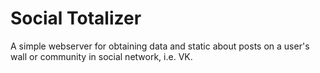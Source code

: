 # Social Totalizer

A simple webserver for obtaining data and static about posts on a user's wall or community in social network, i.e. VK.
